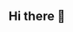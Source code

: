 ## Hi there 👋

<!--
**timtrihoang/timtrihoang** is a ✨ _special_ ✨ repository because its `README.md` (this file) appears on your GitHub profile.

- 🌱 I’m currently learning how to cook
- ⚡ Fun fact: I used to cook for myself but stop doing that after I got married 26+ years.
-->
